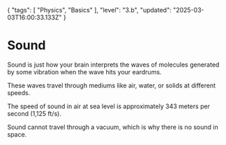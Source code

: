 {
  "tags": [
    "Physics",
    "Basics"
  ],
  "level": "3.b",
  "updated": "2025-03-03T16:00:33.133Z"
}

# Sound

Sound is just how your brain interprets the waves of molecules generated by some vibration when the wave hits your eardrums.

These waves travel through mediums like air, water, or solids at different speeds.

The speed of sound in air at sea level is approximately 343 meters per second (1,125 ft/s).

Sound cannot travel through a vacuum, which is why there is no sound in space.